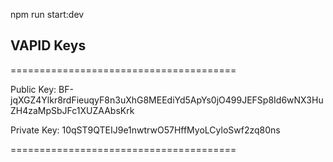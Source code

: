 npm run start:dev

## VAPID Keys

=======================================

Public Key:
BF-jqXGZ4Ylkr8rdFieuqyF8n3uXhG8MEEdiYd5ApYs0jO499JEFSp8Id6wNX3HuZH4zaMpSbJFc1XUZAAbsKrk

Private Key:
10qST9QTEIJ9e1nwtrwO57HffMyoLCyloSwf2zq80ns

=======================================
